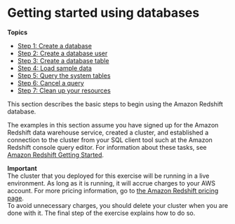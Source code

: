 # Getting started using databases<a name="c_intro_to_admin"></a>

**Topics**
+ [Step 1: Create a database](t_creating_database.md)
+ [Step 2: Create a database user](t_adding_redshift_user_cmd.md)
+ [Step 3: Create a database table](t_creating_table.md)
+ [Step 4: Load sample data](cm-dev-t-load-sample-data.md)
+ [Step 5: Query the system tables](t_querying_redshift_system_tables.md)
+ [Step 6: Cancel a query](cancel_query.md)
+ [Step 7: Clean up your resources](cm-dev-t-clean-up-resources.md)

This section describes the basic steps to begin using the Amazon Redshift database\.

The examples in this section assume you have signed up for the Amazon Redshift data warehouse service, created a cluster, and established a connection to the cluster from your SQL client tool such at the Amazon Redshift console query editor\. For information about these tasks, see [Amazon Redshift Getting Started](https://docs.aws.amazon.com/redshift/latest/gsg/)\.

**Important**  
The cluster that you deployed for this exercise will be running in a live environment\. As long as it is running, it will accrue charges to your AWS account\. For more pricing information, go to [the Amazon Redshift pricing page](https://aws.amazon.com/redshift/pricing/)\.   
To avoid unnecessary charges, you should delete your cluster when you are done with it\. The final step of the exercise explains how to do so\. 